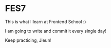 # FES7

This is what I learn at Frontend School :)

I am going to write and commit it every single day!

Keep practicing, Jieun!
